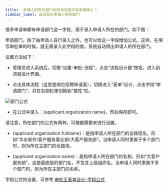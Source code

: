 ```yaml
---
title:  申请人的所在部门如何自动显示在申请单上？
sidebar_label: 自动显示申请人所在部门
--- 
```


很多申请单都有申请部门这一字段，用于录入申请人所在的部门。如下图：



申请部门，除了由申请人自行录入之外，也可以给这一字段增加公式。这样，在填写审批单的时候，就无需录入此字段的值，系统自动得出申请人的所在部门。

设置方法如下：

- 管理员进入系统后，切换“设置-审批-流程”，点击“流程设计器”按钮，进入到流程设计界面。

- 点击具体流程（这里是岗位招聘申请表），切换进入“表单”设计，点击字段“申请部门”，并在右侧栏里切换到“属性”栏。

![部门公式](/assets/workflow/department.png)

- 在公式中录入：{applicant.organization.name}。然后保存即可。

请注意，所在部门的公式有两种，可根据需要来进行设置。

 - {applicant.organization.fullname}：是指申请人所在部门的全路径名。形如"华炎软件/客户服务事业部/大客户服务部”。当申请人同时隶属于多个部门时，则为所在主部门的全路径。 

 - {applicant.organization.name}：是指申请人所在部门的名称。形如“大客户服务部”，这是最底层的部门名，不包含上级组织名。当申请人同时隶属于多个部门时，则为所在主部门的名称。

字段公式的设置，可参考 [审批王表单设计-字段公式](https://developer.steedos.com/docs/workflow/help/admin_form#%E5%AD%97%E6%AE%B5%E5%85%AC%E5%BC%8F)
